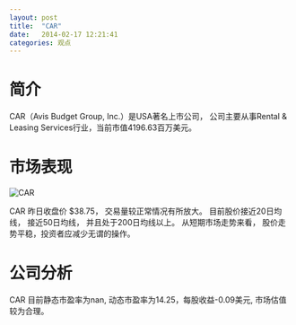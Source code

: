 ```yaml
---
layout: post
title:  "CAR"
date:   2014-02-17 12:21:41
categories: 观点
---
```


# 简介
CAR（Avis Budget Group, Inc.）是USA著名上市公司，
公司主要从事Rental & Leasing Services行业，当前市值4196.63百万美元。

# 市场表现

![CAR](http://finviz.com/chart.ashx?t=CAR&ty=c&ta=1&p=d&s=l)

CAR 昨日收盘价 $38.75，
交易量较正常情况有所放大。
目前股价接近20日均线，
接近50日均线，
并且处于200日均线以上。
从短期市场走势来看，
股价走势平稳，投资者应减少无谓的操作。

# 公司分析
CAR 目前静态市盈率为nan, 动态市盈率为14.25，每股收益-0.09美元,
市场估值较为合理。
